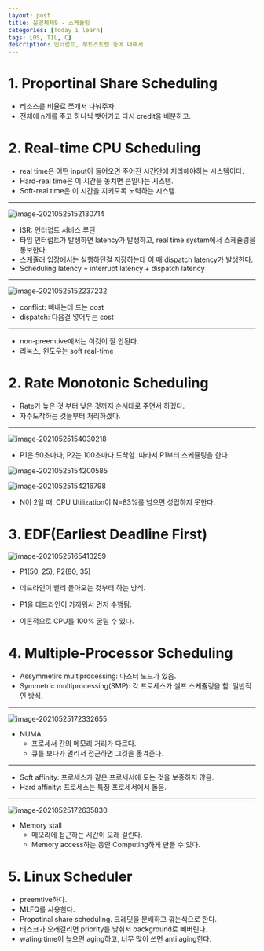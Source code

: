 ```yaml
---
layout: post
title: 운영체제9 - 스케쥴링
categories: [Today i learn]
tags: [OS, TIL, C]
description: 인터럽트, 부트스트랩 등에 대해서
---
```


# 1. Proportinal Share Scheduling

- 리소스를 비율로 쪼개서 나눠주자.
- 전체에 n개를 주고 하나씩 뺏어가고 다시 credit을 배분하고.

# 2. Real-time CPU Scheduling

- real time은 어떤 input이 들어오면 주어진 시간안에 처리해야하는 시스템이다.
- Hard-real time은 이 시간을 놓치면 큰일나는 시스템.
- Soft-real time은 이 시간을 지키도록 노력하는 시스템.

---

![image-20210525152130714](https://raw.githubusercontent.com/chunyunseo/ImageRepo/image/img/image-20210525152130714.png)

- ISR: 인터럽트 서비스 루틴
- 타임 인터럽트가 발생하면 latency가 발생하고, real time system에서 스케쥴링을 통보한다.
- 스케쥴러 입장에서는 실행하던걸 저장하는데 이 때 dispatch latency가 발생한다.
- Scheduling latency = interrupt latency + dispatch latency

---

![image-20210525152237232](https://raw.githubusercontent.com/chunyunseo/ImageRepo/image/img/image-20210525152237232.png)

- conflict: 빼내는데 드는 cost
- dispatch: 다음걸 넣어두는 cost

---

- non-preemtive에서는 이것이 잘 안된다.
- 리눅스, 윈도우는 soft real-time

# 2. Rate Monotonic Scheduling

- Rate가 높은 것 부터 낮은 것까지 순서대로 주면서 하겠다.
- 자주도착하는 것들부터 처리하겠다.

---

![image-20210525154030218](https://raw.githubusercontent.com/chunyunseo/ImageRepo/image/img/image-20210525154030218.png)

- P1은 50초마다, P2는 100초마다 도착함. 따라서 P1부터 스케쥴링을 한다.

![image-20210525154200585](https://raw.githubusercontent.com/chunyunseo/ImageRepo/image/img/image-20210525154200585.png)

![image-20210525154216798](https://raw.githubusercontent.com/chunyunseo/ImageRepo/image/img/image-20210525154216798.png)

- N이 2일 때, CPU Utilization이 N=83%를 넘으면 성립하지 못한다.

# 3. EDF(Earliest Deadline First)

![image-20210525165413259](https://raw.githubusercontent.com/chunyunseo/ImageRepo/image/img/image-20210525165413259.png)

- P1(50, 25), P2(80, 35)

- 데드라인이 빨리 돌아오는 것부터 하는 방식.
- P1을 데드라인이 가까워서 먼저 수행됨.
- 이론적으로 CPU를 100% 굴릴 수 있다.

# 4. Multiple-Processor Scheduling

- Assymmetirc multiprocessing: 마스터 노드가 있음.
- Symmetric multiprocessing(SMP): 각 프로세스가 셀프 스케쥴링을 함. 일반적인 방식.

---

![image-20210525172332655](https://raw.githubusercontent.com/chunyunseo/ImageRepo/image/img/image-20210525172332655.png)

- NUMA
  - 프로세서 간의 메모리 거리가 다르다.
  - 큐를 보다가 멀리서 접근하면 그것을 옮겨준다. 

---

- Soft affinity: 프로세스가 같은 프로세서에 도는 것을 보증하지 않음.
- Hard affinity: 프로세스는 특정 프로세서에서 돌음.

---

![image-20210525172635830](https://raw.githubusercontent.com/chunyunseo/ImageRepo/image/img/image-20210525172635830.png)

- Memory stall
  - 메모리에 접근하는 시간이 오래 걸린다.
  - Memory access하는 동안 Computing하게 만들 수 있다.

# 5. Linux Scheduler

- preemtive하다.
- MLFQ를 사용한다.
- Propotinal share scheduling. 크레딧을 분배하고 깎는식으로 한다.
- 태스크가 오래걸리면 priority를 낮춰서 background로 빼버린다.
- wating time이 높으면 aging하고, 너무 많이 쓰면 anti aging한다.

